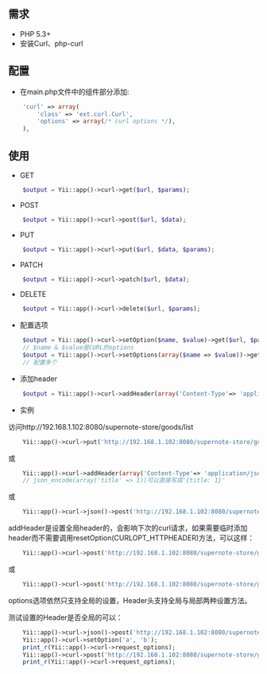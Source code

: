 ## 需求
* PHP 5.3+
* 安装Curl、php-curl

## 配置
* 在main.php文件中的组件部分添加:

```php
	'curl' => array(
		'class' => 'ext.curl.Curl',
		'options' => array(/* curl options */),
	),
```

## 使用
* GET

```php
	$output = Yii::app()->curl->get($url, $params);
```

* POST

```php
	$output = Yii::app()->curl->post($url, $data);
```

* PUT

```php
	$output = Yii::app()->curl->put($url, $data, $params);
```

* PATCH

```php
	$output = Yii::app()->curl->patch($url, $data);
```

* DELETE

```php
	$output = Yii::app()->curl->delete($url, $params);
```


* 配置选项

```php
	$output = Yii::app()->curl->setOption($name, $value)->get($url, $params);
	// $name & $value是CURL的options
	$output = Yii::app()->curl->setOptions(array($name => $value))->get($get, $params);
	// 配置多个
```

* 添加header

```php
    $output = Yii::app()->curl->addHeader(array('Content-Type'=> 'application/json; charset=UTF-8', 'Content-Length' => strlen($data)))->post($url, $data, $params);
```

* 实例

访问http://192.168.1.102:8080/supernote-store/goods/list

```php
    Yii::app()->curl->put('http://192.168.1.102:8080/supernote-store/goods/list', '{}');
```

或

```php
    Yii::app()->curl->addHeader(array('Content-Type'=> 'application/json;charset=UTF-8'))->post('http://192.168.1.102:8080/supernote-store/goods/list', json_encode(array('title' => 1)));
    // json_encode(array('title' => 1))可以直接写成'{title: 1}'
```

或

```php
    Yii::app()->curl->json()->post('http://192.168.1.102:8080/supernote-store/goods/list', json_encode(array('title'=>1)));
```

addHeader是设置全局header的，会影响下次的curl请求，如果需要临时添加header而不需要调用resetOption(CURLOPT_HTTPHEADER)方法，可以这样：

```php
    Yii::app()->curl->post('http://192.168.1.102:8080/supernote-store/goods/list', json_encode(array('title'=>1)), array(), array('Content-Type' => 'application/json;charset=UTF-8'));
```
或

```php
    Yii::app()->curl->post('http://192.168.1.102:8080/supernote-store/goods/list', json_encode(array('title'=>1)), array(), array('Content-Type: application/json;charset=UTF-8'));
```

options选项依然只支持全局的设置，Header头支持全局与局部两种设置方法。

测试设置的Header是否全局的可以：

```php
    Yii::app()->curl->json()->post('http://192.168.1.102:8080/supernote-store/goods/list', json_encode(array('title'=>1)));
    Yii::app()->curl->setOption('a', 'b');
    print_r(Yii::app()->curl->request_options);
    Yii::app()->curl->post('http://192.168.1.102:8080/supernote-store/goods/list', json_encode(array('title'=>1)), array(), array('Content-Type: application/json;charset=UTF-8'));
    print_r(Yii::app()->curl->request_options);
```